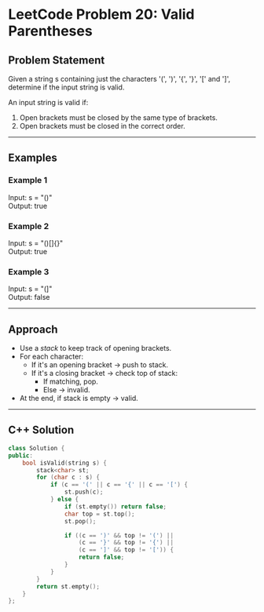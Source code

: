 # LeetCode Problem 20: Valid Parentheses

## Problem Statement
Given a string s containing just the characters '(', ')', '{', '}', '[' and ']', 
determine if the input string is valid.

An input string is valid if:
1. Open brackets must be closed by the same type of brackets.
2. Open brackets must be closed in the correct order.

---

## Examples
### Example 1
Input: s = "()"  
Output: true  

### Example 2
Input: s = "()[]{}"  
Output: true  

### Example 3
Input: s = "(]"  
Output: false  

---

## Approach
- Use a *stack* to keep track of opening brackets.  
- For each character:
  - If it's an opening bracket → push to stack.  
  - If it's a closing bracket → check top of stack:
    - If matching, pop.  
    - Else → invalid.  
- At the end, if stack is empty → valid.  

---

## C++ Solution

```cpp
class Solution {
public:
    bool isValid(string s) {
        stack<char> st;
        for (char c : s) {
            if (c == '(' || c == '{' || c == '[') {
                st.push(c);
            } else {
                if (st.empty()) return false;
                char top = st.top();
                st.pop();

                if ((c == ')' && top != '(') || 
                    (c == '}' && top != '{') || 
                    (c == ']' && top != '[')) {
                    return false;
                }
            }
        }
        return st.empty();
    }
};
